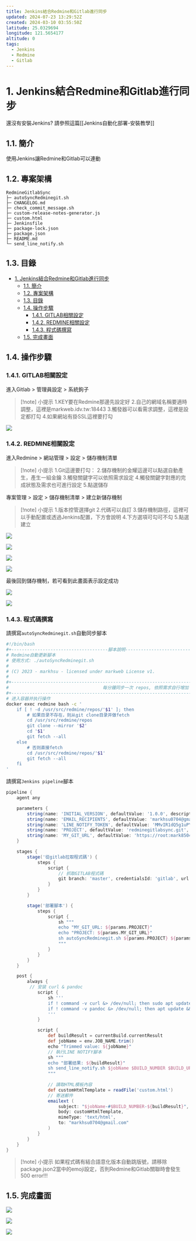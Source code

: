 ```yaml
---
title: Jenkins結合Redmine和Gitlab進行同步
updated: 2024-07-23 13:29:52Z
created: 2024-03-10 03:55:50Z
latitude: 25.0329694
longitude: 121.5654177
altitude: 0
tags:
  - Jenkins
  - Redmine
  - Gitlab
---
```


# 1. Jenkins結合Redmine和Gitlab進行同步

還沒有安裝Jenkins? 請參照這篇[[Jenkins自動化部署-安裝教學]]
## 1.1. 簡介

使用Jenkins讓Redmine和Gitlab可以連動

## 1.2. 專案架構

```
RedmineGitlabSync
├─ autoSyncRedminegit.sh
├─ CHANGELOG.md
├─ check_commit_message.sh
├─ custom-release-notes-generator.js
├─ custom.html
├─ Jenkinsfile
├─ package-lock.json
├─ package.json
├─ README.md
└─ send_line_notify.sh
```

## 1.3. 目錄

- [1. Jenkins結合Redmine和Gitlab進行同步](#1-jenkins結合redmine和gitlab進行同步)
  - [1.1. 簡介](#11-簡介)
  - [1.2. 專案架構](#12-專案架構)
  - [1.3. 目錄](#13-目錄)
  - [1.4. 操作步驟](#14-操作步驟)
    - [1.4.1. GITLAB相關設定](#141-gitlab相關設定)
    - [1.4.2. REDMINE相關設定](#142-redmine相關設定)
    - [1.4.3. 程式碼撰寫](#143-程式碼撰寫)
  - [1.5. 完成畫面](#15-完成畫面)


## 1.4. 操作步驟

### 1.4.1. GITLAB相關設定

進入Gitlab > 管理員設定 > 系統鉤子

> [!note] 小提示 
>1.KEY要在Redmine那邊先設定好
>2.自己的網域名稱要適時調整，這裡是markweb.idv.tw:18443
>3.觸發器可以看需求調整，這裡是設定都打勾
> 4.如果網站有掛SSL這裡要打勾

![](https://mybookstack.zeabur.app/uploads/images/gallery/2025-08/f593fe91-upload-7820c1d9c0c76c4f7fedef4db2701849.png)

<!--more-->

### 1.4.2. REDMINE相關設定

進入Redmine > 網站管理 > 設定 > 儲存機制清單

> [!note] 小提示 
> 1.Git這邊要打勾：
> 2.儲存機制的金耀這邊可以點選自動產生，產生一組金鑰
> 3.觸發關鍵字可以依照需求設定
> 4.觸發關鍵字對應的完成狀態及需求也可進行設定
> 5.點選儲存

專案管理 > 設定 > 儲存機制清單 > 建立新儲存機制

> [!note] 小提示 
>1.版本控管選擇git
>2.代碼可以自訂
>3.儲存機制路徑，這裡可以手動配置或透過Jenkins配置，下方會說明
>4.下方選項可勾可不勾
>5.點選建立

![](https://mybookstack.zeabur.app/uploads/images/gallery/2025-08/zvhc90263a5-upload-ef43ae9e18d08c513d268e438af44927.png)

![](https://mybookstack.zeabur.app/uploads/images/gallery/2025-08/8FRc127c583-upload-5244685bbdd7665bde63742594681cba.png)

![](https://mybookstack.zeabur.app/uploads/images/gallery/2025-08/xBj245ca82e-upload-e211319e8ef91b8457fc48542c3bb3de.png)

![](https://markweb.idv.tw/uploads/upload_e6cf138b255382786a2e0ef1cd1d5b18.png)


最後回到儲存機制，若可看到此畫面表示設定成功

![](https://markweb.idv.tw/uploads/upload_98b23e653e1a81081e51040f395a31b2.png)

![](https://mybookstack.zeabur.app/uploads/images/gallery/2025-08/a10ba2b6-upload-8f07982773dbbfc0aabe36c0496ce98e.png)


### 1.4.3. 程式碼撰寫

請撰寫`autoSyncRedminegit.sh`自動同步腳本

```bash
#!/bin/bash
#+-------------------------------------腳本說明--------------------------------------------+
# Redmine自動更新腳本
# 使用方式: ./autoSyncRedminegit.sh
#
# (C) 2023 - markhsu - licensed under markweb License v1.
#
#+----------------------------------------------------------------------------------------+
#                                    每分鐘同步一次 repos, 依照需求自行增加
#+----------------------------------------------------------------------------------------+
# 进入容器并执行操作
docker exec redmine bash -c '
    if [ ! -d /usr/src/redmine/repos/'$1' ]; then
        # 如果目录不存在，则从git clone目录并做fetch
        cd /usr/src/redmine/repos
        git clone --mirror '$2'
        cd '$1'
        git fetch --all
    else
        # 否则直接fetch
        cd /usr/src/redmine/repos/'$1'
        git fetch --all
    fi
'

```

請撰寫`Jenkins pipeline`腳本

```groovy
pipeline {
    agent any

    parameters {
        string(name: 'INITIAL_VERSION', defaultValue: '1.0.0', description: '初始版本號')
        string(name: 'EMAIL_RECIPIENTS', defaultValue: 'markhsu0704@gmail.com', description: '收件人地址')
        string(name: 'LINE_NOTIFY_TOKEN', defaultValue: 'MMvIR1dQ5g1uPYR8FEMN4d3gesRC1WSsBnNKApn7LKW', description: 'line notify 的token')
        string(name: 'PROJECT', defaultValue: 'redminegitlabsync.git', description: 'git專案名稱')
        string(name: 'MY_GIT_URL', defaultValue: 'https://root:mark850409@markweb.idv.tw:10443/godprojectteam/redminegitlabsync.git', description: 'MY_GIT_URL')
    }

    stages {
        stage('從gitlab拉取程式碼') {
            steps {
                script {
                    // 抓取GITLAB程式碼
                    git branch: 'master', credentialsId: 'gitlab', url: 'ssh://git@markweb.idv.tw:2222/godprojectteam/redminegitlabsync.git'
                }
            }
        }

        stage('部署腳本') {
            steps {
                script {
                    sh """
                    echo "MY_GIT_URL: ${params.PROJECT}"
                    echo "PROJECT: ${params.MY_GIT_URL}"
                    sh autoSyncRedminegit.sh ${params.PROJECT} ${params.MY_GIT_URL}
                    """
                }
            }
        }
    }

    post {
        always {
         // 安装 curl & pandoc
            script {
                sh '''
                if ! command -v curl &> /dev/null; then sudo apt update && sudo apt install -y curl; fi
                if ! command -v pandoc &> /dev/null; then apt update && apt install -y pandoc; fi
                '''
            }

            script {
                def buildResult = currentBuild.currentResult
                def jobName = env.JOB_NAME.trim()
                echo "Trimmed value: ${jobName}"
                // 執行LINE NOTIFY腳本
                sh """
                echo "部署结果: ${buildResult}"
                sh send_line_notify.sh $jobName $BUILD_NUMBER $BUILD_URL $GIT_BRANCH $GIT_COMMIT $WORKSPACE ${params.LINE_NOTIFY_TOKEN} ${buildResult}
                """
                
                // 讀取HTML模板內容
                def customHtmlTemplate = readFile('custom.html')
                // 寄送郵件
                emailext (
                    subject: "$jobName-#$BUILD_NUMBER-${buildResult}",
                    body: customHtmlTemplate,
                    mimeType: 'text/html',
                    to: "markhsu0704@gmail.com"
                )
            }
        }
    }
}
```


> [!note] 小提示 
>如果程式碼有結合語意化版本自動跳版號，請移除package.json2當中的emoji設定，否則Redmine和Gitlab關聯時會發生500 error!!!

## 1.5. 完成畫面

![](https://mybookstack.zeabur.app/uploads/images/gallery/2025-08/SFfd41961b7-upload-fbf1ba2104dc58f9b61764b1a31a6c32.png)

![](https://mybookstack.zeabur.app/uploads/images/gallery/2025-08/71dd6222-upload-649a4f2fa5fc8637a65a9c13b969e32f.png)

![](https://mybookstack.zeabur.app/uploads/images/gallery/2025-08/vYJe4ffff39-upload-33f70c8d15732cda6c4b382c4a75fbba.png)